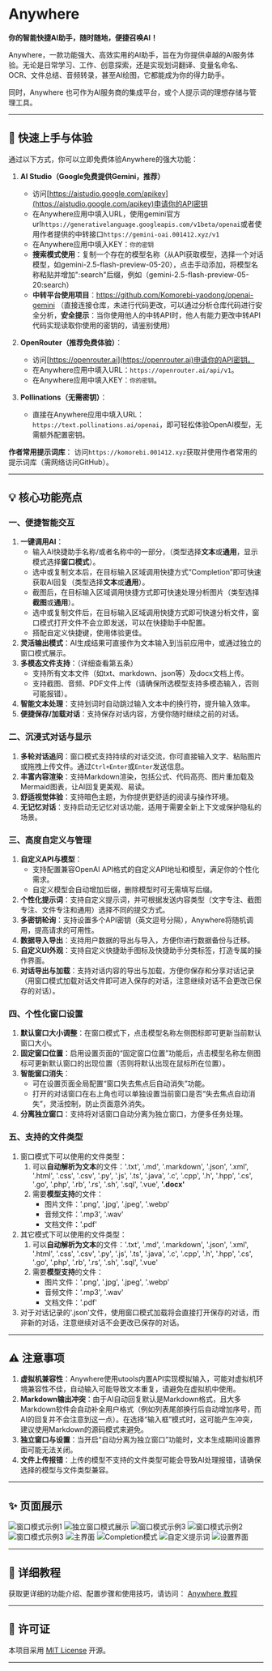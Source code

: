 # Anywhere

**你的智能快捷AI助手，随时随地，便捷召唤AI！**

Anywhere，一款功能强大、高效实用的AI助手，旨在为你提供卓越的AI服务体验。无论是日常学习、工作、创意探索，还是实现划词翻译、变量名命名、OCR、文件总结、音频转录，甚至AI绘图，它都能成为你的得力助手。

同时，Anywhere 也可作为AI服务商的集成平台，或个人提示词的理想存储与管理工具。

---

## 🚀 快速上手与体验

通过以下方式，你可以立即免费体验Anywhere的强大功能：


1. **AI Studio（Google免费提供Gemini，推荐）**
    *   访问[https://aistudio.google.com/apikey](https://aistudio.google.com/apikey)申请你的API密钥
    *   在Anywhere应用中填入URL，使用gemini官方url`https://generativelanguage.googleapis.com/v1beta/openai`或者使用作者提供的中转接口`https://gemini-oai.001412.xyz/v1`
    *   在Anywhere应用中填入KEY：`你的密钥`
    *   **搜索模式使用**：复制一个存在的模型名称（从API获取模型，选择一个对话模型，如gemini-2.5-flash-preview-05-20），点击手动添加，将模型名称粘贴并增加":search"后缀，例如（gemini-2.5-flash-preview-05-20:search）
    *   **中转平台使用项目**：https://github.com/Komorebi-yaodong/openai-gemini （直接连接仓库，未进行代码更改，可以通过分析仓库代码进行安全分析，**安全提示**：当你使用他人的中转API时，他人有能力更改中转API代码实现读取你使用的密钥的，请鉴别使用）


2.  **OpenRouter（推荐免费体验）**：
    *   访问[https://openrouter.ai](https://openrouter.ai)申请你的API密钥。
    *   在Anywhere应用中填入URL：`https://openrouter.ai/api/v1`。
    *   在Anywhere应用中填入KEY：`你的密钥`。

3.  **Pollinations（无需密钥）**：
    *   直接在Anywhere应用中填入URL：`https://text.pollinations.ai/openai`，即可轻松体验OpenAI模型，无需额外配置密钥。

**作者常用提示词库**：
访问`https://komorebi.001412.xyz`获取并使用作者常用的提示词库（需网络访问GitHub）。

---

## 💡 核心功能亮点

### 一、便捷智能交互

1.  **一键调用AI**：
    *   输入AI快捷助手名称/或者名称中的一部分，（类型选择**文本**或**通用**，显示模式选择**窗口模式**）。
    *   选中或复制文本后，在目标输入区域调用快捷方式“Completion”即可快速获取AI回复（类型选择**文本**或**通用**）。
    *   截图后，在目标输入区域调用快捷方式即可快速处理分析图片（类型选择**截图**或**通用**）。
    *   选中或复制文件后，在目标输入区域调用快捷方式即可快速分析文件，窗口模式打开文件不会立即发送，可以在快捷助手中配置。
    *   搭配自定义快捷键，使用体验更佳。
2.  **灵活输出模式**：AI生成结果可直接作为文本输入到当前应用中，或通过独立的窗口模式展示。
3.  **多模态文件支持**：（详细查看第五条）
    *   支持所有文本文件（如txt、markdown、json等）及docx文档上传。
    *   支持截图、音频、PDF文件上传（请确保所选模型支持多模态输入，否则可能报错）。
4.  **智能文本处理**：支持划词时自动跳过输入文本中的换行符，提升输入效率。
5.  **便捷保存/加载对话**：支持保存对话内容，方便你随时继续之前的对话。

### 二、沉浸式对话与显示

1.  **多轮对话追问**：窗口模式支持持续的对话交流，你可直接输入文字、粘贴图片或拖拽上传文件。通过`Ctrl+Enter`或`Enter`发送信息。
2.  **丰富内容渲染**：支持Markdown渲染，包括公式、代码高亮、图片重加载及Mermaid图表，让AI回复更美观、易读。
3.  **舒适视觉体验**：支持暗色主题，为你提供更舒适的阅读与操作环境。
4.  **无记忆对话**：支持启动无记忆对话功能，适用于需要全新上下文或保护隐私的场景。

### 三、高度自定义与管理

1.  **自定义API与模型**：
    *   支持配置兼容OpenAI API格式的自定义API地址和模型，满足你的个性化需求。
    *   自定义模型会自动增加后缀，删除模型时可无需填写后缀。
2.  **个性化提示词**：支持自定义提示词，并可根据发送内容类型（文字专注、截图专注、文件专注和通用）选择不同的提交方式。
3.  **多密钥轮询**：支持设置多个API密钥（英文逗号分隔），Anywhere将随机调用，提高请求的可用性。
4.  **数据导入导出**：支持用户数据的导出与导入，方便你进行数据备份与迁移。
5.  **自定义UI外观**：支持自定义快捷助手图标及快捷助手分类标签，打造专属的操作界面。
6.  **对话导出与加载**：支持对话内容的导出与加载，方便你保存和分享对话记录（用窗口模式加载对话文件即可进入保存的对话，注意继续对话不会更改已保存的对话）。

### 四、个性化窗口设置

1.  **默认窗口大小调整**：在窗口模式下，点击模型名称左侧图标即可更新当前默认窗口大小。
2.  **固定窗口位置**：启用设置页面的“固定窗口位置”功能后，点击模型名称左侧图标可更新默认窗口的出现位置（否则将默认出现在鼠标所在位置）。
3.  **智能窗口消失**：
    *   可在设置页面全局配置“窗口失去焦点后自动消失”功能。
    *   打开的对话窗口在右上角也可以单独设置当前窗口是否“失去焦点自动消失”，灵活控制，防止页面意外消失。
4.  **分离独立窗口**：支持将对话窗口自动分离为独立窗口，方便多任务处理。


### **五、支持的文件类型**

1. 窗口模式下可以使用的文件类型：
    1. 可以**自动解析为文本**的文件：'.txt', '.md', '.markdown', '.json', '.xml', '.html', '.css', '.csv', '.py', '.js', '.ts', '.java', '.c', '.cpp', '.h', '.hpp', '.cs', '.go', '.php', '.rb', '.rs', '.sh', '.sql', '.vue', **'.docx'**
    2. 需要**模型支持**的文件：
        - 图片文件：'.png', '.jpg', '.jpeg', '.webp'
        - 音频文件：'.mp3', '.wav'
        - 文档文件：'.pdf'
2. 其它模式下可以使用的文件类型：
    1. 可以**自动解析为文本**的文件：'.txt', '.md', '.markdown', '.json', '.xml', '.html', '.css', '.csv', '.py', '.js', '.ts', '.java', '.c', '.cpp', '.h', '.hpp', '.cs', '.go', '.php', '.rb', '.rs', '.sh', '.sql', '.vue'
    2. 需要**模型支持**的文件：
        - 图片文件：'.png', '.jpg', '.jpeg', '.webp'
        - 音频文件：'.mp3', '.wav'
        - 文档文件：'.pdf'
3. 对于对话记录的'.json'文件，使用窗口模式加载将会直接打开保存的对话，而非新的对话，注意继续对话不会更改已保存的对话。

---

## ⚠️ 注意事项

1.  **虚拟机兼容性**：Anywhere使用utools内置API实现模拟输入，可能对虚拟机环境兼容性不佳，自动输入可能导致文本重复，请避免在虚拟机中使用。
2.  **Markdown输出冲突**：由于AI自动回复默认是Markdown格式，且大多Markdown软件会自动补全用户格式（例如列表尾部换行后自动增加序号，而AI的回复并不会注意到这一点）。在选择“输入框”模式时，这可能产生冲突，建议使用Markdown的源码模式来避免。
3.  **独立窗口与设置**：当开启“自动分离为独立窗口”功能时，文本生成期间设置界面可能无法关闭。
4.  **文件上传报错**：上传的模型不支持的文件类型可能会导致AI处理报错，请确保选择的模型与文件类型兼容。

---

## ✨ 页面展示


![窗口模式示例1](image/1.png)
![独立窗口模式展示](image/t8.png)
![窗口模式示例3](image/4.png)
![窗口模式示例2](image/2.png)
![窗口模式示例3](image/3.png)
![主界面](image/s0.png)
![Completion模式](image/s1.png)
![自定义提示词](image/s2.png)
![设置界面](image/s3.png)

---

## 📖 详细教程

获取更详细的功能介绍、配置步骤和使用技巧，请访问：
[Anywhere 教程](https://github.com/Komorebi-yaodong/Anywhere/blob/main/Tutorial.md)

---

## 📄 许可证

本项目采用 [MIT License](LICENSE) 开源。

---